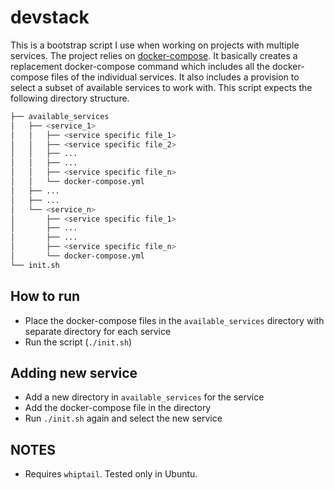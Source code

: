 # devstack

This is a bootstrap script I use when working on projects with multiple services. The project relies on [docker-compose](https://docs.docker.com/compose/). It basically creates a replacement docker-compose command which includes all the docker-compose files of the individual services. It also includes a provision to select a subset of available services to work with. This script expects the following directory structure.

```bash
├── available_services
│   ├── <service_1>
│   │   ├── <service specific file_1>
│   │   ├── <service specific file_2>
│   │   ├── ...
│   │   ├── ...
│   │   ├── <service specific file_n>
│   │   └── docker-compose.yml
│   ├── ...
│   ├── ...
│   └── <service_n>
│       ├── <service specific file_1>
│       ├── ...
│       ├── ...
│       ├── <service specific file_n>
│       └── docker-compose.yml
└── init.sh
```

## How to run

* Place the docker-compose files in the `available_services` directory with separate directory for each service
* Run the script (`./init.sh`)

## Adding new service

* Add a new directory in `available_services` for the service
* Add the docker-compose file in the directory
* Run `./init.sh` again and select the new service

## NOTES

* Requires `whiptail`. Tested only in Ubuntu.

